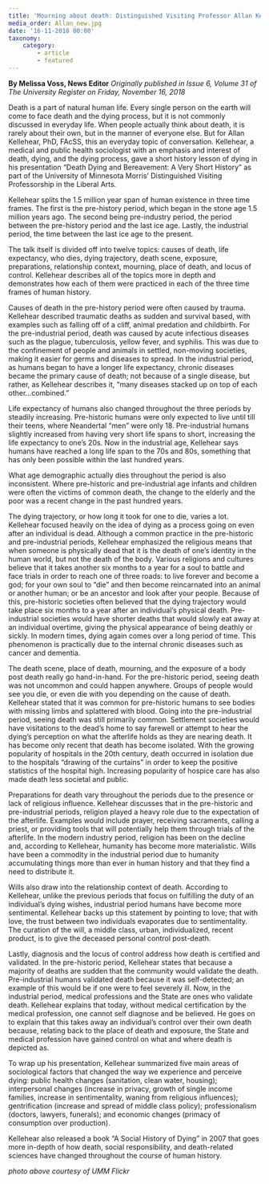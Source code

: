 ```yaml
---
title: 'Mourning about death: Distinguished Visiting Professor Allan Kellehear on death and dying'
media_order: Allan_new.jpg
date: '16-11-2018 00:00'
taxonomy:
    category:
        - article
        - featured
---
```


**By Melissa Voss, News Editor** _Originally published in Issue 6, Volume 31 of The University Register on Friday, November 16, 2018_

Death is a part of natural human life.  Every single person on the earth will come to face death and the dying process, but it is not commonly discussed in everyday life.  When people actually think about death, it is rarely about their own, but in the manner of everyone else.  But for Allan Kellehear, PhD, FAcSS, this an everyday topic of conversation.  Kellehear, a medical and public health sociologist with an emphasis and interest of death, dying, and the dying process, gave a short history lesson of dying in his presentation “Death Dying and Bereavement: A Very Short History” as part of the University of Minnesota Morris’ Distinguished Visiting Professorship in the Liberal Arts.

Kellehear splits the 1.5 million year span of human existence in three time frames.  The first is the pre-history period, which began in the stone age 1.5 million years ago.  The second being pre-industry period, the period between the pre-history period and the last ice age.   Lastly, the industrial period, the time between the last ice age to the present.

The talk itself is divided off into twelve topics: causes of death, life expectancy, who dies, dying trajectory, death scene, exposure, preparations, relationship context, mourning, place of death, and locus of control.  Kellehear describes all of the topics more in depth and demonstrates how each of them were practiced in each of the three time frames of human history.

Causes of death in the pre-history period were often caused by trauma.  Kellehear described traumatic deaths as sudden and survival based, with examples such as falling off of a cliff, animal predation and childbirth.  For the pre-industrial period, death was caused by acute infectious diseases such as the plague, tuberculosis, yellow fever, and syphilis.  This was due to the confinement of people and animals in settled, non-moving societies, making it easier for germs and diseases to spread.  In the industrial period, as humans began to have a longer life expectancy, chronic diseases became the primary cause of death; not because of a single disease, but rather, as Kellehear describes it, “many diseases stacked up on top of each other...combined.”

Life expectancy of humans also changed throughout the three periods by steadily increasing.  Pre-historic humans were only expected to live until till their teens, where Neandertal “men” were only 18.  Pre-industrial humans slightly increased from having very short life spans to short, increasing the life expectancy to one’s 20s.  Now in the industrial age, Kellehear says humans have reached a long life span to the 70s and 80s, something that has only been possible within the last hundred years.

What age demographic actually dies throughout the period is also inconsistent.  Where pre-historic and pre-industrial age infants and children were often the victims of common death, the change to the elderly and the poor was a recent change in the past hundred years.  

The dying trajectory, or how long it took for one to die, varies a lot.  Kellehear focused heavily on the idea of dying as a process going on even after an individual is dead.  Although a common practice in the pre-historic and pre-industrial periods, Kellehear emphasized the religious means that when someone is physically dead that it is the death of one’s identity in the human world, but not the death of the body.  Various religions and cultures believe that it takes another six months to a year for a soul to battle and face trials in order to reach one of three roads: to live forever and become a god; for your own soul to “die” and then become reincarnated into an animal or another human; or be an ancestor and look after your people.  Because of this, pre-historic societies often believed that the dying trajectory would take place six months to a year after an individual’s physical death.  Pre-industrial societies would have shorter deaths that would slowly eat away at an individual overtime, giving the physical appearance of being deathly or sickly.  In modern times, dying again comes over a long period of time.  This phenomenon is practically due to the internal chronic diseases such as cancer and dementia.

The death scene, place of death, mourning, and the exposure of a body post death really go hand-in-hand.  For the pre-historic period, seeing death was not uncommon and could happen anywhere.  Groups of people would see you die, or even die with you depending on the cause of death.  Kellehear stated that it was common for pre-historic humans to see bodies with missing limbs and splattered with blood.  Going into the pre-industrial period, seeing death was still primarily common.  Settlement societies would have visitations to the dead’s home to say farewell or attempt to hear the dying’s perception on what the afterlife holds as they are nearing death.  It has become only recent that death has become isolated.  With the growing popularity of hospitals in the 20th century, death occurred in isolation due to the hospitals “drawing of the curtains” in order to keep the positive statistics of the hospital high.  Increasing popularity of hospice care has also made death less societal and public.

Preparations for death vary throughout the periods due to the presence or lack of religious influence.  Kellehear discusses that in the pre-historic and pre-industrial periods, religion played a heavy role due to the expectation of the afterlife.  Examples would include prayer, receiving sacraments, calling a priest, or providing tools that will potentially help them through trials of the afterlife.  In the modern industry period, religion has been on the decline and, according to Kellehear, humanity has become more materialistic.  Wills have been a commodity in the industrial period due to humanity accumulating things more than ever in human history and that they find a need to distribute it.

Wills also draw into the relationship context of death.  According to Kellehear, unlike the previous periods that focus on fulfilling the duty of an individual’s dying wishes, industrial period humans have become more sentimental.  Kellehear backs up this statement by pointing to love; that with love, the trust between two individuals evaporates due to sentimentality.  The curation of the will, a middle class, urban, individualized, recent product, is to give the deceased personal control post-death.

Lastly, diagnosis and the locus of control address how death is certified and validated.  In the pre-historic period, Kellehear states that because a majority of deaths are sudden that the community would validate the death.  Pre-industrial humans validated death because it was self-detected; an example of this would be if one were to feel severely ill.  Now, in the industrial period, medical professions and the State are ones who validate death.  Kellehear explains that today, without medical certification by the medical profession, one cannot self diagnose and be believed.  He goes on to explain that this takes away an individual’s control over their own death because, relating back to the place of death and exposure, the State and medical profession have gained control on what and where death is depicted as.

To wrap up his presentation, Kellehear summarized five main areas of sociological factors that changed the way we experience and perceive dying: public health changes (sanitation, clean water, housing); interpersonal changes (increase in privacy, growth of single income families, increase in sentimentality, waning from religious influences); gentrification (increase and spread of middle class policy); professionalism (doctors, lawyers, funerals); and economic changes (primacy of consumption over production).

Kellehear also released a book “A Social History of Dying”  in 2007 that goes more in-depth of how death, social responsibility, and death-related sciences have changed throughout the course of human history.

_photo above courtesy of UMM Flickr_